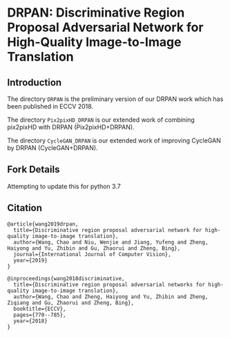 # DRPAN: Discriminative Region Proposal Adversarial Network for High-Quality Image-to-Image Translation

## Introduction

The directory `DRPAN` is the preliminary version of our DRPAN work which has been published in ECCV 2018.

The directory `Pix2pixHD_DRPAN` is our extended work of combining pix2pixHD with DRPAN (Pix2pixHD+DRPAN).

The directory `CycleGAN_DRPAN` is our extended work of improving CycleGAN by DRPAN (CycleGAN+DRPAN).

## Fork Details

Attempting to update this for python 3.7

## Citation
```
@article{wang2019drpan,
  title={Discriminative region proposal adversarial network for high-quality image-to-image translation},
  author={Wang, Chao and Niu, Wenjie and Jiang, Yufeng and Zheng, Haiyong and Yu, Zhibin and Gu, Zhaorui and Zheng, Bing},
  journal={International Journal of Computer Vision},
  year={2019}
}

@inproceedings{wang2018discriminative,
  title={Discriminative region proposal adversarial networks for high-quality image-to-image translation},
  author={Wang, Chao and Zheng, Haiyong and Yu, Zhibin and Zheng, Ziqiang and Gu, Zhaorui and Zheng, Bing},
  booktitle={ECCV},
  pages={770--785},
  year={2018}
}
```
